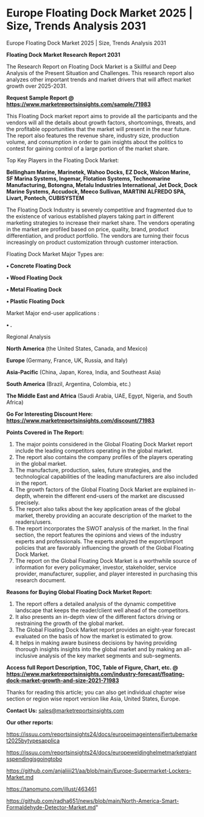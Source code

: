 # Europe Floating Dock Market 2025 | Size, Trends Analysis 2031
 Europe Floating Dock Market 2025 | Size, Trends Analysis 2031

<strong>Floating Dock Market Research Report 2031</strong>

The Research Report on Floating Dock Market is a Skillful and Deep Analysis of the Present Situation and Challenges. This research report also analyzes other important trends and market drivers that will affect market growth over 2025-2031.

<strong>Request Sample Report @ <a href=https://www.marketreportsinsights.com/sample/71983>https://www.marketreportsinsights.com/sample/71983</a></strong>

This Floating Dock market report aims to provide all the participants and the vendors will all the details about growth factors, shortcomings, threats, and the profitable opportunities that the market will present in the near future. The report also features the revenue share, industry size, production volume, and consumption in order to gain insights about the politics to contest for gaining control of a large portion of the market share.

Top Key Players in the Floating Dock Market:

<strong>Bellingham Marine, Marinetek, Wahoo Docks, EZ Dock, Walcon Marine, SF Marina Systems, Ingemar, Flotation Systems, Technomarine Manufacturing, Botongna, Metalu Industries International, Jet Dock, Dock Marine Systems, Accudock, Meeco Sullivan, MARTINI ALFREDO SPA, Livart, Pontech, CUBISYSTEM</strong>

The Floating Dock Industry is severely competitive and fragmented due to the existence of various established players taking part in different marketing strategies to increase their market share. The vendors operating in the market are profiled based on price, quality, brand, product differentiation, and product portfolio. The vendors are turning their focus increasingly on product customization through customer interaction.

Floating Dock Market Major Types are:

<strong>• Concrete Floating Dock

• Wood Floating Dock

• Metal Floating Dock

• Plastic Floating Dock</strong>

Market Major end-user applications :

<strong>• .</strong>

Regional Analysis

</u><strong><b>North America</b></strong> (the United States, Canada, and Mexico)

<strong><b>Europe </b></strong>(Germany, France, UK, Russia, and Italy)

<strong><b>Asia-Pacific</b></strong> (China, Japan, Korea, India, and Southeast Asia)

<strong><b>South America</b></strong> (Brazil, Argentina, Colombia, etc.)

<strong><b>The Middle East and Africa</b></strong> (Saudi Arabia, UAE, Egypt, Nigeria, and South Africa)

<strong>Go For Interesting Discount Here: <a href=https://www.marketreportsinsights.com/discount/71983>https://www.marketreportsinsights.com/discount/71983</a></strong>

<strong>Points Covered in The Report:</strong>
<ol>
  <li>The major points considered in the Global Floating Dock Market report include the leading competitors operating in the global market.</li>
  <li>The report also contains the company profiles of the players operating in the global market.</li>
  <li>The manufacture, production, sales, future strategies, and the technological capabilities of the leading manufacturers are also included in the report.</li>
  <li>The growth factors of the Global Floating Dock Market are explained in-depth, wherein the different end-users of the market are discussed precisely.</li>
  <li>The report also talks about the key application areas of the global market, thereby providing an accurate description of the market to the readers/users.</li>
  <li>The report incorporates the SWOT analysis of the market. In the final section, the report features the opinions and views of the industry experts and professionals. The experts analyzed the export/import policies that are favorably influencing the growth of the Global Floating Dock Market.</li>
  <li>The report on the Global Floating Dock Market is a worthwhile source of information for every policymaker, investor, stakeholder, service provider, manufacturer, supplier, and player interested in purchasing this research document.</li>
</ol>
<strong>Reasons for Buying Global Floating Dock Market Report:</strong>

<ol>
  <li>The report offers a detailed analysis of the dynamic competitive landscape that keeps the reader/client well ahead of the competitors.</li>
  <li>It also presents an in-depth view of the different factors driving or restraining the growth of the global market.</li>
  <li>The Global Floating Dock Market report provides an eight-year forecast evaluated on the basis of how the market is estimated to grow.</li>
  <li>It helps in making aware business decisions by having providing thorough insights insights into the global market and by making an all-inclusive analysis of the key market segments and sub-segments.</li>
</ol>
<strong>Access full Report Description, TOC, Table of Figure, Chart, etc. @ <a href=https://www.marketreportsinsights.com/industry-forecast/floating-dock-market-growth-and-size-2021-71983>https://www.marketreportsinsights.com/industry-forecast/floating-dock-market-growth-and-size-2021-71983</a></strong>


Thanks for reading this article; you can also get individual chapter wise section or region wise report version like Asia, United States, Europe.

<strong>Contact Us:</strong>
sales@marketreportsinsights.com

<strong>Our other reports:</strong>

<a href=https://issuu.com/reportsinsights24/docs/europeimageintensifiertubemarket2025bytypesapplica>https://issuu.com/reportsinsights24/docs/europeimageintensifiertubemarket2025bytypesapplica</a>

<a href=https://issuu.com/reportsinsights24/docs/europeweldinghelmetmarketgiantsspendingisgoingtobo>https://issuu.com/reportsinsights24/docs/europeweldinghelmetmarketgiantsspendingisgoingtobo</a>

<a href=https://github.com/anjaliiii21/aa/blob/main/Europe-Supermarket-Lockers-Market.md>https://github.com/anjaliiii21/aa/blob/main/Europe-Supermarket-Lockers-Market.md</a>

<a href=https://tanomuno.com/illust/463461>https://tanomuno.com/illust/463461</a>

<a href=https://github.com/radha651/news/blob/main/North-America-Smart-Formaldehyde-Detector-Market.md>https://github.com/radha651/news/blob/main/North-America-Smart-Formaldehyde-Detector-Market.md</a>"
